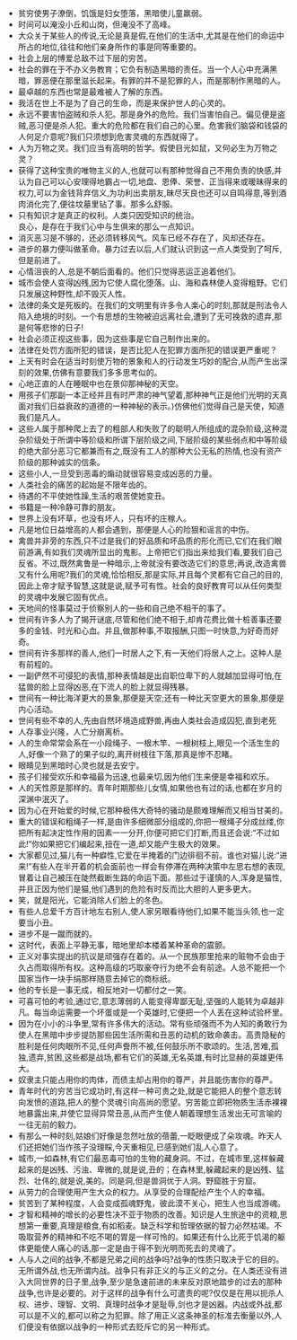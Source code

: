 - 贫穷使男子潦倒，饥饿是妇女堕落，黑暗使儿童羸弱。
- 时间可以淹没小丘和山岗，但淹没不了高峰。
- 大众关于某些人的传说,无论是真是假,在他们的生活中,尤其是在他们的命运中所占的地位,往往和他们亲身所作的事是同等重要的。
- 社会上层的博爱总敌不过下层的穷苦。
- 社会的罪在于不办义务教育；它负有制造黑暗的责任。当一个人心中充满黑暗，罪恶便在那里滋长起来。有罪的并不是犯罪的人，而是那制作黑暗的人。
- 最卓越的东西也常是最难被人了解的东西。
- 我活在世上不是为了自己的生命，而是来保护世人的心灵的。
- 永远不要害怕盗贼和杀人犯。那是身外的危险。我们当害怕自己。偏见便是盗贼,恶习便是杀人犯。重大的危险都在我们自己的心里。危害我们脑袋和钱袋的人何足介意呢?我们只须想到危害灵魂的东西就得了。
- 人为万物之灵。我们应当有高明的哲学。假使目光如鼠，又何必生为万物之灵？
- 获得了这种宝贵的唯物主义的人,也就可以有那种觉得自己不用负责的快感,并认为自己可以心安理得地霸占一切,地盘、恩俸、荣誉、正当得来或暖昧得来的权力,可以为金钱背弃信义,为功利出卖朋友,昧尽天良也还可以自鸣得意,等到酒肉消化完了,便往坟墓里钻了事。那多么舒服。
- 只有知识才是真正的权利。人类只因受知识的统治。</br>良心，是存在于我们心中与生俱来的那么一点知识。
- 消灭恶习是不够的，还必须转移风气。风车已经不存在了，风却还存在。
- 进步的暴力便叫做革命。暴力过去以后,人们就认识到这一点人类受到了呵斥,但是前进了。
- 心情沮丧的人,总是不朝后面看的。他们只觉得恶运正追着他们。
- 城市会使人变得凶残,因为它使人腐化堕落。山、海和森林使人变得粗野。它们只发展这种野性,却不毁灭人性。
- 法律的条文是死板的。在我们的文明里有许多令人楽心的时刻,那就是刑法令人陷入绝境的时刻。一个有思想的生物被迫远离社会,遭到了无可挽救的遗弃,那是何等悲惨的日子!
- 社会必须正视这些事，因为这些事是它自己制作出来的。
- 法律在处罚方面所犯的错误，是否比犯人在犯罪方面所犯的错误更严重呢？
- 上天有时会在适当时刻使万物的景象和人的行动发生巧妙的配合,从而产生出深刻的效果,仿佛有意要我们多多思考似的。
- 心地正直的人在睡眠中也在景仰那神秘的天空。
- 用孩子们那副一本正经并且有时严肃的神气望着,那种神气正是他们光明的天真面对我们日益衰政的道德的一种神秘的表示。)仿佛他们觉得自己是天使，知道我们是凡人。
- 这些人属于那种爬上去了的粗部人和失败了的聪明人所组成的混杂阶级,这种混杂阶级处于所谓中等阶级和所谓下层阶级之间,下层阶级的某些弱点和中等阶级的绝大部分恶习它都兼而有之,既没有工人的那种大公无私的热情,也没有资产阶级的那种诚实的信条。
- 这些小人,一旦受到恶毒的煽动就很容易变成凶恶的力量。
- 人类社会的痛苦的起始是不限年齿的。
- 待遇的不平使她性躁,生活的艰苦使她变丑。
- 书籍是一种冷静可靠的朋友。
- 世界上没有坏草，也没有坏人，只有坏的庄稼人。
- 凡是地位日益增高的人都会遇到，那便是人心的险狠和谣言的中伤。
- 禽兽并非旁的东西,只不过是我们的好品质和坏品质的形化而已,它们在我们眼前游满,有如我们灵魂所显出的鬼影。上帝把它们指出来给我们看,要我们自己反省。不过,既然禽鲁是一种暗示,上帝就没有要改造它们的意思;再说,改造禽兽又有什么用呢?我们的灵魂,恰恰相反,那是实际,并且每个灵都有它自己的目的,因此上帝才赋予智慧,这就是说,赋予可有性。社会的良好教育可以从任何类型的灵魂中发展它固有优点。
- 天地间的怪事莫过于侦察别人的一些和自己绝不相干的事了。
- 世间有许多人为了揭开谜底,尽管和他们绝不相于,却肯花费比做十桩善事还要多的金钱、时光和心血。并且,做那种事,不取报酬,只图一时快意,为好奇而好奇。
- 世间有许多那样的善人,他们一时居人之下,有一天他们将居人之上。这种人是有前程的。
- 一副俨然不可侵犯的表情,那种表情越是出自职位卑下的人就越加显得可怕,在猛兽的脸上显得凶恶,在下流人的脸上就显得残暴。
- 世间有一种比海洋更大的景象,那便是天空;还有一种比天空更大的景象,那便是内心活动。
- 世间有些不幸的人,先由自然环境造成野兽,再由人类社会造成囚犯,直到老死
- 人存事业兴隆，人亡分崩离析。
- 人的生命常常会系在一小段绳子、一根木竿、一根树枝上,眼见一个活生生的人,好像一个熟了的果子似的,离开树枝往下落,那真是惨不忍睹。
- 眼睛见到黑暗时心灵也就是去安宁。
- 孩子们接受欢乐和幸福最为迅速,也最亲切,因为他们生来便是幸福和欢乐。
- 人的天性原是那样的。青年时期那些儿女情,如果他也有过的话,也都在岁月的深渊中泯灭了。
- 因为心在开始爱的时候,它那种极伟大奇特的骚动是颇难理解而又相当甘美的。
- 重大的错误和粗绳子一样,是由许多细微部分组成的,你把一根绳子分成丝缕,你把所有起决定性作用的因素一一分开,你便可把它们打断,而且还会说:“不过如此!”你如果把它们编起来,扭在一道,却又能产生极大的效果。
- 大家都见过,猫儿有一种癖性,它爱在半掩着的门边徘徊不前。谁也对猫儿说:“进来!”有些人在半开着的机会面前也一样会有停滞在两种决策中左思右想的表现,冒着让自己被压在陡然截断生路的命运下面。那些过于谨慎的人,浑身是猫性,并且正因为他们是猫,他们遇到的危险有时反而比大胆的人更多更大。
- 笑，就是阳光，它能消除人们脸上的冬色。
- 有些人总爱千方百计地左右别人,使人家另眼看待他们,如果不能当头领,也一定要当小丑。
- 进步不是一蹴而就的。
- 这时代，表面上平静无事，暗地里却本楼着某种革命的震颤。
- 正义对事实提出的抗议是顽强存在着的。从一个民族那里抢来的赃物不会由于久占而取得所有权。这种高级的巧取豪夺行为绝不会有前途。人总不能把一个国家当作一块手绢那样随意去掉它的商标纸。
- 他的专长是一事无成，相反地对一切都付之一笑。
- 可喜可怕的考验,通过它,意志薄弱的人能变得卑鄙无耻,坚强的人能转为卓越非凡。每当命运需要一个坏蛋或是一个英雄时,它便把一个人丢在这种试验杯里。
- 因为在小小的斗争里,常有许多伟大的活动。常有些顽强而不为人知的勇敢行为使人在黑暗中步步提防那些因生活所需和丑恶的动机的致命袭击。高贵隐秘的胜利是任何肉眼所不见,任何声誊所不被,任何鼓乐所不歌颂的。生活,苦难,孤独,遗弃,贫困,这些都是战场,都有它们的英雄,无名英雄,有时比显赫的英雄更伟大。
- 奴隶主只能占用你的肉体，而债主却占用你的尊严，并且能伤害你的尊严。
- 青年时代的穷苦当它成功时,有这样一种可贵之处,就是它能把人的整个意志转向发愤的道路,把人的整个灵魂引向高尚的愿望。穷苦能立即把物质生活赤裸裸地暴露出来,并使它显得异常丑恶,从而产生使人朝着理想生活发出无可言喻的一往无前的毅力。
- 有那么一种时刻,姑娘们好像是忽然吐放的蓓蕾,一眨眼便成了朵攻魂。昨天人们还把她们当作孩子没理睬,今天重相见,已感到她们乱人心意了。
- 城市,一如森林,有它们最恶毒可怕的生物的藏身洞。不过，在城市里,这样躲藏起来的是凶残、污浊、卑微的,就是说,丑的；在森林里,躲藏起来的是凶残、猛烈、壮伟的,就是说,美的。同是洞,但是兽洞优于人洞。野窟胜于穷窟。
- 从劳力的合理使用产生大众的权力。从享受的合理配给产生个人的幸福。
- 贫苦到了某种程度，人会变成孤魂野鬼，彼此漠不关心，把生人也当成游魂。
- 才智和精神的增长的必要性决不亚于物质的改善。知识是人生旅途中的资粮,思想第一重要,真理是粮食,有如稻麦。缺乏科学和哲理依据的智力必然枯竭。不吸取营养的精神和不吃不喝的胃是一样可怜的。如果还有什么比死于饥渴的躯体更能使人痛心的话,那一定是由于得不到光明而死去的灵魂了。
- 人与人之间的战争,不都是兄弟之间的战争吗?战争的性质只取决于它的目的。无所谓外战,也无所谓内战。战争只有非正义的与正义的之分。在人类还没有进入大同世界的日子里,战争,至少是急速前进的未来反对原地踏步的过去的那种战争,也许是必要的。对于这样的战争有什么可遣责的呢?仅仅是在用以扼杀人权、进步、理智、文明、真理时战争オ是耻辱,剑也才是凶器。内战或外战,都可以是不义的,都可以称之为犯罪。除了用正义这条神圣的标准去衡量以外,人们便没有依据以战争的一种形式去贬斥它的另一种形式。